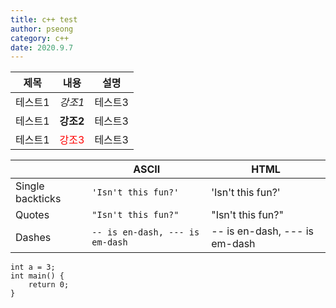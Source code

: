 ```yaml
---
title: c++ test
author: pseong
category: c++
date: 2020.9.7
---
```

|제목|내용|설명|
|---|---|---|
|테스트1|*강조1*|테스트3|
|테스트1|**강조2**|테스트3|
|테스트1|<span style="color:red">강조3</span>|테스트3|

|                |ASCII                          |HTML                         |
|----------------|-------------------------------|-----------------------------|
|Single backticks|`'Isn't this fun?'`        |'Isn't this fun?'            |
|Quotes          |`"Isn't this fun?"`            |"Isn't this fun?"            |
|Dashes          |`-- is en-dash, --- is em-dash`|-- is en-dash, --- is em-dash|

```
int a = 3;
int main() {
	return 0;
}
```

